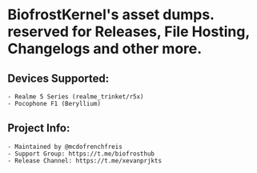 # BiofrostKernel's asset dumps. reserved for Releases, File Hosting, Changelogs and other more.

## Devices Supported:
```
- Realme 5 Series (realme_trinket/r5x)
- Pocophone F1 (Beryllium)
```

## Project Info:
```
- Maintained by @mcdofrenchfreis
- Support Group: https://t.me/biofrosthub
- Release Channel: https://t.me/xevanprjkts
```